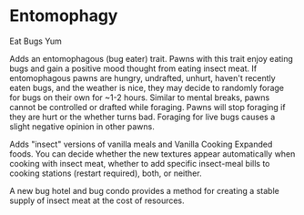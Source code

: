 # Entomophagy
Eat Bugs Yum

Adds an entomophagous (bug eater) trait. Pawns with this trait enjoy eating bugs and gain a positive mood thought from eating insect meat. If entomophagous pawns are hungry, undrafted, unhurt, haven't recently eaten bugs, and the weather is nice, they may decide to randomly forage for bugs on their own for ~1-2 hours. Similar to mental breaks, pawns cannot be controlled or drafted while foraging. Pawns will stop foraging if they are hurt or the whether turns bad. Foraging for live bugs causes a slight negative opinion in other pawns.

Adds "insect" versions of vanilla meals and Vanilla Cooking Expanded foods. You can decide whether the new textures appear automatically when cooking with insect meat, whether to add specific insect-meal bills to cooking stations (restart required), both, or neither.

A new bug hotel and bug condo provides a method for creating a stable supply of insect meat at the cost of resources.
